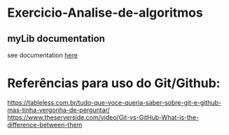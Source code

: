 # Exercicio-Analise-de-algoritmos
## myLib documentation
see documentation [here](html/index.html)

# Referências para uso do Git/Github:
https://tableless.com.br/tudo-que-voce-queria-saber-sobre-git-e-github-mas-tinha-vergonha-de-perguntar/
https://www.theserverside.com/video/Git-vs-GitHub-What-is-the-difference-between-them

